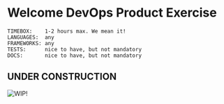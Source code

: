 # Welcome DevOps Product Exercise

```
TIMEBOX:    1-2 hours max. We mean it!
LANGUAGES:  any
FRAMEWORKS: any
TESTS:      nice to have, but not mandatory
DOCS:       nice to have, but not mandatory
```

## UNDER CONSTRUCTION

![WIP!](https://cdn.theatlantic.com/thumbor/60Ru-wmiq_yZj6n_KgL6XPnGnbw=/media/img/posts/2015/10/Dunes8119construction/original.gif)
